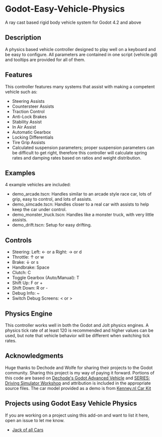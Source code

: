 # Godot-Easy-Vehicle-Physics
A ray cast based rigid body vehicle system for Godot 4.2 and above

## Description
A physics based vehicle controller designed to play well on a keyboard and be easy to configure. All parameters are contained in one script (vehicle.gd) and tooltips are provided for all of them.

## Features
This controller features many systems that assist with making a competent vehicle such as:
- Steering Assists
- Countersteer Assists
- Traction Control
- Anti-Lock Brakes
- Stability Assist
- In Air Assist
- Automatic Gearbox
- Locking Differentials
- Tire Grip Assists
- Calculated suspension parameters; proper suspension parameters can be difficult to get right, therefore this controller will calculate spring rates and damping rates based on ratios and weight distribution.

## Examples
4 example vehicles are included:
- demo_arcade.tscn: Handles similar to an arcade style race car, lots of grip, easy to control, and lots of assists.
- demo_simcade.tscn: Handles closer to a real car with assists to help keep the car under control.
- demo_monster_truck.tscn: Handles like a monster truck, with very little assists.
- demo_drift.tscn: Setup for easy drifting.

## Controls
- Steering: Left: ← or a Right: → or d
- Throttle: ↑ or w
- Brake: ↓ or s
- Handbrake: Space
- Clutch: C
- Toggle Gearbox (Auto/Manual): T
- Shift Up: F or +
- Shift Down: R or -
- Debug Info: ~
- Switch Debug Screens: < or >

## Physics Engine
This controller works well in both the Godot and Jolt physics engines. A physics tick rate of at least 120 is recommended and higher values can be used, but note that vehicle behavior will be different when switching tick rates.

## Acknowledgments
Huge thanks to Dechode and Wolfe for sharing their projects to the Godot community. Sharing this project is my way of paying it forward. Portions of this code are based on [Dechode's Godot Advanced Vehicle](https://github.com/Dechode/Godot-Advanced-Vehicle) and [SERIES: Driving Simulator Workshop](https://lupine-vidya.itch.io/gdsim/devlog/677572/series-driving-simulator-workshop-mirror) and attribution is included in the appropriate source files.
The car model provided as a demo is from [Kenney.nl Car Kit](https://www.kenney.nl/assets/car-kit)

## Projects using Godot Easy Vehicle Physics
If you are working on a project using this add-on and want to list it here, open an issue to let me know.
- [Jack of all Cars](https://dashoe1.itch.io/jack-of-all-cars)

